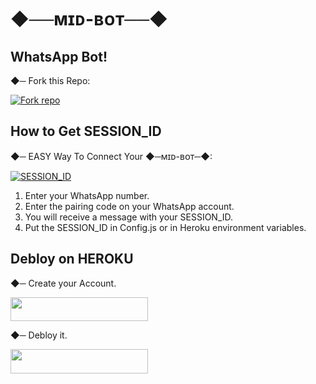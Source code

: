 # ◆──ᴍɪᴅ-ʙᴏᴛ──◆

## WhatsApp Bot!

◆─ Fork this Repo:

<a href="https://github.com/midsoune/MidSoune-BOT/fork"><img alt="Fork repo" src="https://camo.githubusercontent.com/0a7114a3aaac8e5b9202440a812715420b9102f0d47750c6744c806f44a8c7d0/68747470733a2f2f696d672e736869656c64732e696f2f62616467652f466f726b205265706f2d3130303030303f7374796c653d666f722d7468652d6261646765266c6f676f3d7363616e266c6f676f436f6c6f723d7768697465266c6162656c436f6c6f723d626c61636b26636f6c6f723d626c61636b" data-canonical-src="https://img.shields.io/badge/Fork Repo-100000?style=for-the-badge&amp;logo=scan&amp;logoColor=white&amp;labelColor=black&amp;color=black"></a>

## How to Get SESSION_ID

◆─ EASY Way To Connect Your ◆─ᴍɪᴅ-ʙᴏᴛ─◆:

<a href="https://paringcode-9b409aad4967.herokuapp.com/pair" target="_blank">
<img src="https://camo.githubusercontent.com/6c20e67894f3bc86e883e23af4dce5adf8bbbea74b97fe37cc943cc4c35bda8e/68747470733a2f2f696d672e736869656c64732e696f2f62616467652f53657373696f6e5f69642d3130303030303f7374796c653d666f722d7468652d6261646765266c6f676f3d7363616e266c6f676f436f6c6f723d7768697465266c6162656c436f6c6f723d626c61636b26636f6c6f723d626c61636b" alt="SESSION_ID" />
</a>

1. Enter your WhatsApp number.
2. Enter the pairing code on your WhatsApp account.
3. You will receive a message with your SESSION_ID.
4. Put the SESSION_ID in Config.js or in Heroku environment variables.


## Debloy on HEROKU

◆─ Create your Account.

<a href="https://signup.heroku.com" rel="nofollow"> <img src="https://camo.githubusercontent.com/d99bd9e3f8e4cf465ad178f0f7142ee1cc0befc4ea190b0820a9d6ec1bca5c90/68747470733a2f2f696d672e736869656c64732e696f2f62616467652f6865726f6b752532304163636f756e742d626c75653f7374796c653d666f722d7468652d6261646765266c6f676f3d6865726f6b75" width="220" height="38.45" data-canonical-src="https://img.shields.io/badge/heroku%20Account-blue?style=for-the-badge&amp;logo=heroku"></a>

◆─ Debloy it.

<a href="https://dashboard.heroku.com/new-app?template=https://github.com/midsoune/MidSoune-BOT/" rel="nofollow"> <img src="https://camo.githubusercontent.com/d99bd9e3f8e4cf465ad178f0f7142ee1cc0befc4ea190b0820a9d6ec1bca5c90/68747470733a2f2f696d672e736869656c64732e696f2f62616467652f6865726f6b752532304163636f756e742d626c75653f7374796c653d666f722d7468652d6261646765266c6f676f3d6865726f6b75" width="220" height="38.45" data-canonical-src="https://img.shields.io/badge/heroku%20Account-blue?style=for-the-badge&amp;logo=heroku"></a>

